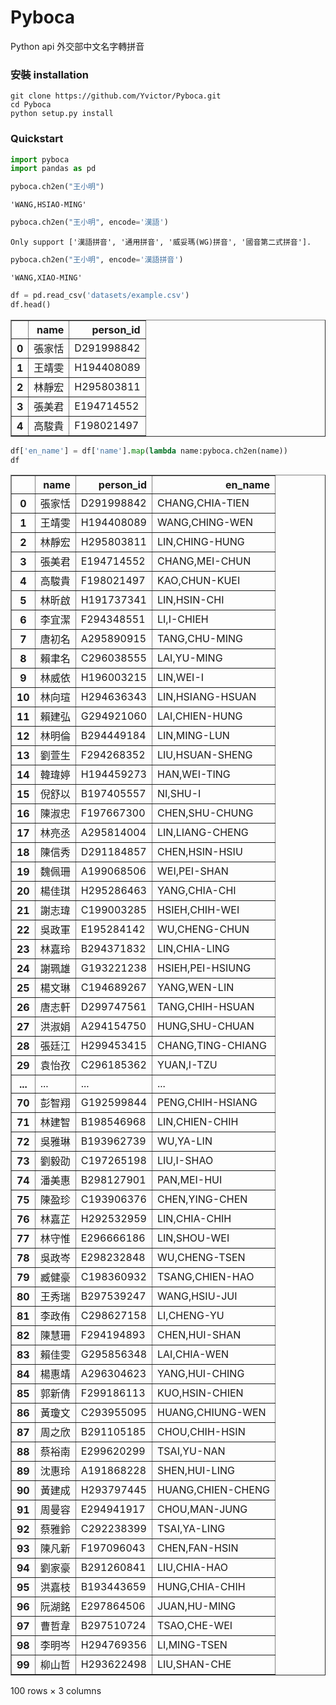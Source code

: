 # Pyboca
Python api 外交部中文名字轉拼音
### 安裝 installation
```
git clone https://github.com/Yvictor/Pyboca.git
cd Pyboca
python setup.py install
```

### Quickstart
```python
import pyboca
import pandas as pd
```


```python
pyboca.ch2en("王小明")
```




    'WANG,HSIAO-MING'




```python
pyboca.ch2en("王小明", encode='漢語')
```

    Only support ['漢語拼音', '通用拼音', '威妥瑪(WG)拼音', '國音第二式拼音'].



```python
pyboca.ch2en("王小明", encode='漢語拼音')
```




    'WANG,XIAO-MING'




```python
df = pd.read_csv('datasets/example.csv')
df.head()
```




<div>
<table border="1" class="dataframe">
  <thead>
    <tr style="text-align: right;">
      <th></th>
      <th>name</th>
      <th>person_id</th>
    </tr>
  </thead>
  <tbody>
    <tr>
      <th>0</th>
      <td>張家恬</td>
      <td>D291998842</td>
    </tr>
    <tr>
      <th>1</th>
      <td>王靖雯</td>
      <td>H194408089</td>
    </tr>
    <tr>
      <th>2</th>
      <td>林靜宏</td>
      <td>H295803811</td>
    </tr>
    <tr>
      <th>3</th>
      <td>張美君</td>
      <td>E194714552</td>
    </tr>
    <tr>
      <th>4</th>
      <td>高駿貴</td>
      <td>F198021497</td>
    </tr>
  </tbody>
</table>
</div>




```python
df['en_name'] = df['name'].map(lambda name:pyboca.ch2en(name))
df
```




<div>
<table border="1" class="dataframe">
  <thead>
    <tr style="text-align: right;">
      <th></th>
      <th>name</th>
      <th>person_id</th>
      <th>en_name</th>
    </tr>
  </thead>
  <tbody>
    <tr>
      <th>0</th>
      <td>張家恬</td>
      <td>D291998842</td>
      <td>CHANG,CHIA-TIEN</td>
    </tr>
    <tr>
      <th>1</th>
      <td>王靖雯</td>
      <td>H194408089</td>
      <td>WANG,CHING-WEN</td>
    </tr>
    <tr>
      <th>2</th>
      <td>林靜宏</td>
      <td>H295803811</td>
      <td>LIN,CHING-HUNG</td>
    </tr>
    <tr>
      <th>3</th>
      <td>張美君</td>
      <td>E194714552</td>
      <td>CHANG,MEI-CHUN</td>
    </tr>
    <tr>
      <th>4</th>
      <td>高駿貴</td>
      <td>F198021497</td>
      <td>KAO,CHUN-KUEI</td>
    </tr>
    <tr>
      <th>5</th>
      <td>林昕啟</td>
      <td>H191737341</td>
      <td>LIN,HSIN-CHI</td>
    </tr>
    <tr>
      <th>6</th>
      <td>李宜潔</td>
      <td>F294348551</td>
      <td>LI,I-CHIEH</td>
    </tr>
    <tr>
      <th>7</th>
      <td>唐初名</td>
      <td>A295890915</td>
      <td>TANG,CHU-MING</td>
    </tr>
    <tr>
      <th>8</th>
      <td>賴聿名</td>
      <td>C296038555</td>
      <td>LAI,YU-MING</td>
    </tr>
    <tr>
      <th>9</th>
      <td>林威依</td>
      <td>H196003215</td>
      <td>LIN,WEI-I</td>
    </tr>
    <tr>
      <th>10</th>
      <td>林向瑄</td>
      <td>H294636343</td>
      <td>LIN,HSIANG-HSUAN</td>
    </tr>
    <tr>
      <th>11</th>
      <td>賴建弘</td>
      <td>G294921060</td>
      <td>LAI,CHIEN-HUNG</td>
    </tr>
    <tr>
      <th>12</th>
      <td>林明倫</td>
      <td>B294449184</td>
      <td>LIN,MING-LUN</td>
    </tr>
    <tr>
      <th>13</th>
      <td>劉萱生</td>
      <td>F294268352</td>
      <td>LIU,HSUAN-SHENG</td>
    </tr>
    <tr>
      <th>14</th>
      <td>韓瑋婷</td>
      <td>H194459273</td>
      <td>HAN,WEI-TING</td>
    </tr>
    <tr>
      <th>15</th>
      <td>倪舒以</td>
      <td>B197405557</td>
      <td>NI,SHU-I</td>
    </tr>
    <tr>
      <th>16</th>
      <td>陳淑忠</td>
      <td>F197667300</td>
      <td>CHEN,SHU-CHUNG</td>
    </tr>
    <tr>
      <th>17</th>
      <td>林亮丞</td>
      <td>A295814004</td>
      <td>LIN,LIANG-CHENG</td>
    </tr>
    <tr>
      <th>18</th>
      <td>陳信秀</td>
      <td>D291184857</td>
      <td>CHEN,HSIN-HSIU</td>
    </tr>
    <tr>
      <th>19</th>
      <td>魏佩珊</td>
      <td>A199068506</td>
      <td>WEI,PEI-SHAN</td>
    </tr>
    <tr>
      <th>20</th>
      <td>楊佳琪</td>
      <td>H295286463</td>
      <td>YANG,CHIA-CHI</td>
    </tr>
    <tr>
      <th>21</th>
      <td>謝志瑋</td>
      <td>C199003285</td>
      <td>HSIEH,CHIH-WEI</td>
    </tr>
    <tr>
      <th>22</th>
      <td>吳政軍</td>
      <td>E195284142</td>
      <td>WU,CHENG-CHUN</td>
    </tr>
    <tr>
      <th>23</th>
      <td>林嘉玲</td>
      <td>B294371832</td>
      <td>LIN,CHIA-LING</td>
    </tr>
    <tr>
      <th>24</th>
      <td>謝珮雄</td>
      <td>G193221238</td>
      <td>HSIEH,PEI-HSIUNG</td>
    </tr>
    <tr>
      <th>25</th>
      <td>楊文琳</td>
      <td>C194689267</td>
      <td>YANG,WEN-LIN</td>
    </tr>
    <tr>
      <th>26</th>
      <td>唐志軒</td>
      <td>D299747561</td>
      <td>TANG,CHIH-HSUAN</td>
    </tr>
    <tr>
      <th>27</th>
      <td>洪淑娟</td>
      <td>A294154750</td>
      <td>HUNG,SHU-CHUAN</td>
    </tr>
    <tr>
      <th>28</th>
      <td>張廷江</td>
      <td>H299453415</td>
      <td>CHANG,TING-CHIANG</td>
    </tr>
    <tr>
      <th>29</th>
      <td>袁怡孜</td>
      <td>C296185362</td>
      <td>YUAN,I-TZU</td>
    </tr>
    <tr>
      <th>...</th>
      <td>...</td>
      <td>...</td>
      <td>...</td>
    </tr>
    <tr>
      <th>70</th>
      <td>彭智翔</td>
      <td>G192599844</td>
      <td>PENG,CHIH-HSIANG</td>
    </tr>
    <tr>
      <th>71</th>
      <td>林建智</td>
      <td>B198546968</td>
      <td>LIN,CHIEN-CHIH</td>
    </tr>
    <tr>
      <th>72</th>
      <td>吳雅琳</td>
      <td>B193962739</td>
      <td>WU,YA-LIN</td>
    </tr>
    <tr>
      <th>73</th>
      <td>劉毅劭</td>
      <td>C197265198</td>
      <td>LIU,I-SHAO</td>
    </tr>
    <tr>
      <th>74</th>
      <td>潘美惠</td>
      <td>B298127901</td>
      <td>PAN,MEI-HUI</td>
    </tr>
    <tr>
      <th>75</th>
      <td>陳盈珍</td>
      <td>C193906376</td>
      <td>CHEN,YING-CHEN</td>
    </tr>
    <tr>
      <th>76</th>
      <td>林嘉芷</td>
      <td>H292532959</td>
      <td>LIN,CHIA-CHIH</td>
    </tr>
    <tr>
      <th>77</th>
      <td>林守惟</td>
      <td>E296666186</td>
      <td>LIN,SHOU-WEI</td>
    </tr>
    <tr>
      <th>78</th>
      <td>吳政岑</td>
      <td>E298232848</td>
      <td>WU,CHENG-TSEN</td>
    </tr>
    <tr>
      <th>79</th>
      <td>臧健豪</td>
      <td>C198360932</td>
      <td>TSANG,CHIEN-HAO</td>
    </tr>
    <tr>
      <th>80</th>
      <td>王秀瑞</td>
      <td>B297539247</td>
      <td>WANG,HSIU-JUI</td>
    </tr>
    <tr>
      <th>81</th>
      <td>李政侑</td>
      <td>C298627158</td>
      <td>LI,CHENG-YU</td>
    </tr>
    <tr>
      <th>82</th>
      <td>陳慧珊</td>
      <td>F294194893</td>
      <td>CHEN,HUI-SHAN</td>
    </tr>
    <tr>
      <th>83</th>
      <td>賴佳雯</td>
      <td>G295856348</td>
      <td>LAI,CHIA-WEN</td>
    </tr>
    <tr>
      <th>84</th>
      <td>楊惠靖</td>
      <td>A296304623</td>
      <td>YANG,HUI-CHING</td>
    </tr>
    <tr>
      <th>85</th>
      <td>郭新倩</td>
      <td>F299186113</td>
      <td>KUO,HSIN-CHIEN</td>
    </tr>
    <tr>
      <th>86</th>
      <td>黃瓊文</td>
      <td>C293955095</td>
      <td>HUANG,CHIUNG-WEN</td>
    </tr>
    <tr>
      <th>87</th>
      <td>周之欣</td>
      <td>B291105185</td>
      <td>CHOU,CHIH-HSIN</td>
    </tr>
    <tr>
      <th>88</th>
      <td>蔡裕南</td>
      <td>E299620299</td>
      <td>TSAI,YU-NAN</td>
    </tr>
    <tr>
      <th>89</th>
      <td>沈惠玲</td>
      <td>A191868228</td>
      <td>SHEN,HUI-LING</td>
    </tr>
    <tr>
      <th>90</th>
      <td>黃建成</td>
      <td>H293797445</td>
      <td>HUANG,CHIEN-CHENG</td>
    </tr>
    <tr>
      <th>91</th>
      <td>周曼容</td>
      <td>E294941917</td>
      <td>CHOU,MAN-JUNG</td>
    </tr>
    <tr>
      <th>92</th>
      <td>蔡雅鈴</td>
      <td>C292238399</td>
      <td>TSAI,YA-LING</td>
    </tr>
    <tr>
      <th>93</th>
      <td>陳凡新</td>
      <td>F197096043</td>
      <td>CHEN,FAN-HSIN</td>
    </tr>
    <tr>
      <th>94</th>
      <td>劉家豪</td>
      <td>B291260841</td>
      <td>LIU,CHIA-HAO</td>
    </tr>
    <tr>
      <th>95</th>
      <td>洪嘉枝</td>
      <td>B193443659</td>
      <td>HUNG,CHIA-CHIH</td>
    </tr>
    <tr>
      <th>96</th>
      <td>阮湖銘</td>
      <td>E297864506</td>
      <td>JUAN,HU-MING</td>
    </tr>
    <tr>
      <th>97</th>
      <td>曹哲韋</td>
      <td>B297510724</td>
      <td>TSAO,CHE-WEI</td>
    </tr>
    <tr>
      <th>98</th>
      <td>李明岑</td>
      <td>H294769356</td>
      <td>LI,MING-TSEN</td>
    </tr>
    <tr>
      <th>99</th>
      <td>柳山哲</td>
      <td>H293622498</td>
      <td>LIU,SHAN-CHE</td>
    </tr>
  </tbody>
</table>
<p>100 rows × 3 columns</p>
</div>



